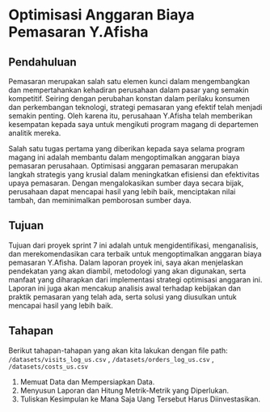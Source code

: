 # Optimisasi Anggaran Biaya Pemasaran Y.Afisha


## Pendahuluan
Pemasaran merupakan salah satu elemen kunci dalam mengembangkan dan mempertahankan kehadiran perusahaan dalam pasar yang semakin kompetitif. Seiring dengan perubahan konstan dalam perilaku konsumen dan perkembangan teknologi, strategi pemasaran yang efektif telah menjadi semakin penting. Oleh karena itu, perusahaan Y.Afisha telah memberikan kesempatan kepada saya untuk mengikuti program magang di departemen analitik mereka.

Salah satu tugas pertama yang diberikan kepada saya selama program magang ini adalah membantu dalam mengoptimalkan anggaran biaya pemasaran perusahaan. Optimisasi anggaran pemasaran merupakan langkah strategis yang krusial dalam meningkatkan efisiensi dan efektivitas upaya pemasaran. Dengan mengalokasikan sumber daya secara bijak, perusahaan dapat mencapai hasil yang lebih baik, menciptakan nilai tambah, dan meminimalkan pemborosan sumber daya.

## Tujuan
Tujuan dari proyek sprint 7 ini adalah untuk mengidentifikasi, menganalisis, dan merekomendasikan cara terbaik untuk mengoptimalkan anggaran biaya pemasaran Y.Afisha. Dalam laporan proyek ini, saya akan menjelaskan pendekatan yang akan diambil, metodologi yang akan digunakan, serta manfaat yang diharapkan dari implementasi strategi optimisasi anggaran ini. Laporan ini juga akan mencakup analisis awal terhadap kebijakan dan praktik pemasaran yang telah ada, serta solusi yang diusulkan untuk mencapai hasil yang lebih baik.

## Tahapan
Berikut tahapan-tahapan yang akan kita lakukan dengan file path: `/datasets/visits_log_us.csv` , `/datasets/orders_log_us.csv` , `/datasets/costs_us.csv`

1. Memuat Data dan Mempersiapkan Data.
2. Menyusun Laporan dan Hitung Metrik-Metrik yang Diperlukan.
3. Tuliskan Kesimpulan ke Mana Saja Uang Tersebut Harus Diinvestasikan.
